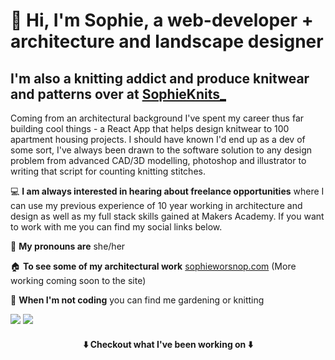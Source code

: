 # 👋 Hi, I'm Sophie, a web-developer + architecture and landscape designer

## I'm also a knitting addict and produce knitwear and patterns over at [SophieKnits_](https://www.instagram.com/sophieknits_)

Coming from an architectural background I've spent my career thus far building cool things - a React App that helps design knitwear to 100 apartment housing projects. I should have known I'd end up as a dev of some sort, I've always been drawn to the software solution to any design problem
from advanced CAD/3D modelling, photoshop and illustrator to writing that script for counting knitting stitches.


 💻 **I am always interested in hearing about freelance opportunities** where I can use my previous experience of 10 year working in architecture and design as well as my full stack skills gained at Makers Academy. If you want to work with me you can find my social links below.
 

 👩  **My pronouns are**  she/her
 
 🏠  **To see some of my architectural work** [sophieworsnop.com](https://sophieworsnop.com) (More working coming soon to the site)

 🌿 **When I'm not coding** you can find me gardening or knitting
 
[<img src="https://img.shields.io/badge/LinkedIn-0077B5?style=for-the-badge&logo=linkedin&logoColor=white" />](https://www.linkedin.com/in/sophieworsnop/) 
[<img src="https://img.shields.io/badge/Gmail-D14836?style=for-the-badge&logo=gmail&logoColor=white" />](mailto:sophie.g.worsnop@gmail.com) 
 

 <h4 align="center">   ⬇️   Checkout what I've been working on   ⬇️ </h4>
 

